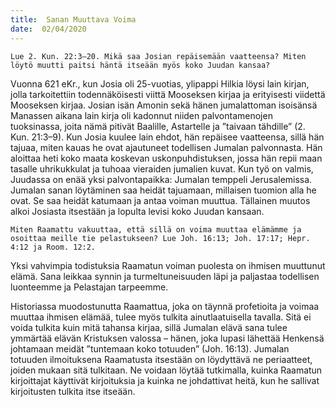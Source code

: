 ```yaml
---
title:  Sanan Muuttava Voima
date:  02/04/2020
---
```


`Lue 2. Kun. 22:3–20. Mikä saa Josian repäisemään vaatteensa? Miten löytö muutti paitsi häntä itseään myös koko Juudan kansaa?`

Vuonna 621 eKr., kun Josia oli 25-vuotias, ylipappi Hilkia löysi lain kirjan, jolla tarkoitettiin todennäköisesti viittä Mooseksen kirjaa ja erityisesti viidettä Mooseksen kirjaa. Josian isän Amonin sekä hänen jumalattoman isoisänsä Manassen aikana lain kirja oli kadonnut niiden palvontamenojen tuoksinassa, joita nämä pitivät Baalille, Astartelle  ja ”taivaan tähdille” (2. Kun. 21:3–9). Kun Josia kuulee lain ehdot, hän repäisee vaatteensa, sillä hän tajuaa, miten kauas he ovat ajautuneet todellisen Jumalan palvonnasta. Hän aloittaa heti koko maata koskevan uskonpuhdistuksen, jossa hän repii maan tasalle uhrikukkulat ja tuhoaa vieraiden jumalien kuvat. Kun työ on valmis, Juudassa on enää yksi palvontapaikka: Jumalan temppeli Jerusalemissa. Jumalan sanan löytäminen saa heidät tajuamaan, millaisen tuomion alla he ovat. Se saa heidät katumaan ja antaa voiman muuttua. Tällainen muutos alkoi Jo­siasta itsestään ja lopulta levisi koko Juudan kansaan.

`Miten Raamattu vakuuttaa, että sillä on voima muuttaa elämämme ja osoittaa meille tie pelastukseen? Lue Joh. 16:13; Joh. 17:17; Hepr. 4:12 ja Room. 12:2.`

Yksi vahvimpia todistuksia Raamatun voiman puolesta on ihmisen muuttunut elämä. Sana leikkaa synnin ja turmeltuneisuuden läpi ja paljastaa todellisen luonteemme ja Pelastajan tarpeemme.

Historiassa muodostunutta Raamattua, joka on täynnä profetioita ja voimaa muuttaa ihmisen elämää, tulee myös tulkita ainutlaatuisella tavalla. Sitä ei voida tulkita kuin mitä tahansa kirjaa, sillä Jumalan elävä sana tulee ymmärtää elävän Kristuksen valossa – hänen, joka lupasi lähettää Henkensä johtamaan meidät ”tuntemaan koko totuuden” (Joh. 16:13). Jumalan totuuden ilmoituksena Raamatusta itsestään on löydyttävä ne periaatteet, joiden mukaan sitä tulkitaan. Ne voidaan löytää tutkimalla, kuinka Raamatun kirjoittajat käyttivät kirjoituksia ja kuinka ne johdattivat heitä, kun he sallivat kirjoitusten tulkita itse itseään.